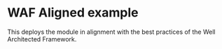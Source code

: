 # WAF Aligned example

This deploys the module in alignment with the best practices of the Well Architected Framework. 
